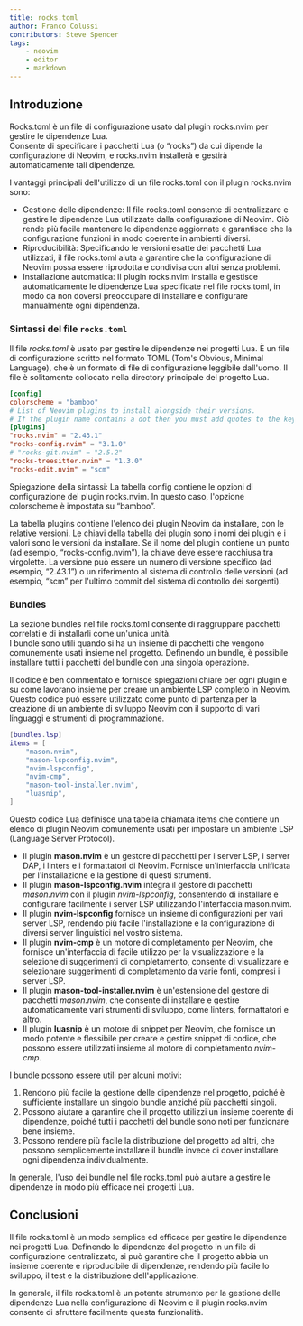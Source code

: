 ```yaml
---
title: rocks.toml
author: Franco Colussi
contributors: Steve Spencer
tags:
    - neovim
    - editor
    - markdown
---
```

<!--vale off-->
## Introduzione

Rocks.toml è un file di configurazione usato dal plugin rocks.nvim per gestire le dipendenze Lua.  
Consente di specificare i pacchetti Lua (o “rocks”) da cui dipende la configurazione di Neovim,
e rocks.nvim installerà e gestirà automaticamente tali dipendenze.

I vantaggi principali dell'utilizzo di un file rocks.toml con il plugin rocks.nvim sono:

- Gestione delle dipendenze: Il file rocks.toml consente di centralizzare e gestire le dipendenze Lua utilizzate dalla configurazione di Neovim. Ciò rende più facile mantenere le dipendenze aggiornate e garantisce che la configurazione funzioni in modo coerente in ambienti diversi.
- Riproducibilità: Specificando le versioni esatte dei pacchetti Lua utilizzati, il file rocks.toml aiuta a garantire che la configurazione di Neovim possa essere riprodotta e condivisa con altri senza problemi.
- Installazione automatica: Il plugin rocks.nvim installa e gestisce automaticamente le dipendenze Lua specificate nel file rocks.toml, in modo da non doversi preoccupare di installare e configurare manualmente ogni dipendenza.

### Sintassi del file `rocks.toml`

Il file *rocks.toml* è usato per gestire le dipendenze nei progetti Lua. È un file di configurazione scritto nel formato TOML (Tom's Obvious, Minimal Language), che è un formato di file di configurazione leggibile dall'uomo. Il file è solitamente collocato nella directory principale del progetto Lua.

```toml
[config]
colorscheme = "bamboo"
# List of Neovim plugins to install alongside their versions.
# If the plugin name contains a dot then you must add quotes to the key name!
[plugins]
"rocks.nvim" = "2.43.1"
"rocks-config.nvim" = "3.1.0"
# "rocks-git.nvim" = "2.5.2"
"rocks-treesitter.nvim" = "1.3.0"
"rocks-edit.nvim" = "scm"
```

Spiegazione della sintassi:
La tabella config contiene le opzioni di configurazione del plugin rocks.nvim.
In questo caso, l'opzione colorscheme è impostata su “bamboo”.

La tabella plugins contiene l'elenco dei plugin Neovim da installare, con le relative versioni. Le chiavi della tabella dei plugin sono i nomi dei plugin e i valori sono le versioni da installare. Se il nome del plugin contiene un punto (ad esempio, “rocks-config.nvim”), la chiave deve essere racchiusa tra virgolette. La versione può essere un numero di versione specifico (ad esempio, “2.43.1”) o un riferimento al sistema di controllo delle versioni (ad esempio, “scm” per l'ultimo commit del sistema di controllo dei sorgenti).

### Bundles

La sezione bundles nel file rocks.toml consente di raggruppare pacchetti correlati e di installarli come un'unica unità.  
I bundle sono utili quando si ha un insieme di pacchetti che vengono comunemente usati insieme nel progetto.
Definendo un bundle, è possibile installare tutti i pacchetti del bundle con una singola operazione.

Il codice è ben commentato e fornisce spiegazioni chiare per ogni plugin e su come lavorano insieme per creare un ambiente LSP completo in Neovim. Questo codice può essere utilizzato come punto di partenza per la creazione di un ambiente di sviluppo Neovim con il supporto di vari linguaggi e strumenti di programmazione.

```lua
[bundles.lsp]
items = [
    "mason.nvim",
    "mason-lspconfig.nvim",
    "nvim-lspconfig",
    "nvim-cmp",
    "mason-tool-installer.nvim",
    "luasnip",
]
```

Questo codice Lua definisce una tabella chiamata items che contiene un elenco di plugin Neovim comunemente usati per impostare un ambiente LSP (Language Server Protocol).

- Il plugin **mason.nvim** è un gestore di pacchetti per i server LSP, i server DAP, i linters e i formattatori di Neovim. Fornisce un'interfaccia unificata per l'installazione e la gestione di questi strumenti.
- Il plugin **mason-lspconfig.nvim** integra il gestore di pacchetti *mason.nvim* con il plugin *nvim-lspconfig*, consentendo di installare e configurare facilmente i server LSP utilizzando l'interfaccia mason.nvim.
- Il plugin **nvim-lspconfig** fornisce un insieme di configurazioni per vari server LSP, rendendo più facile l'installazione e la configurazione di diversi server linguistici nel vostro sistema.
- Il plugin **nvim-cmp** è un motore di completamento per Neovim, che fornisce un'interfaccia di facile utilizzo per la visualizzazione e la selezione di suggerimenti di completamento, consente di visualizzare e selezionare suggerimenti di completamento da varie fonti, compresi i server LSP.
- Il plugin **mason-tool-installer.nvim** è un'estensione del gestore di pacchetti *mason.nvim*, che consente di installare e gestire automaticamente vari strumenti di sviluppo, come linters, formattatori e altro.
- Il plugin **luasnip** è un motore di snippet per Neovim, che fornisce un modo potente e flessibile per creare e gestire snippet di codice, che possono essere utilizzati insieme al motore di completamento *nvim-cmp*.

I bundle possono essere utili per alcuni motivi:

1. Rendono più facile la gestione delle dipendenze nel progetto, poiché è sufficiente installare un singolo bundle anziché più pacchetti singoli.
2. Possono aiutare a garantire che il progetto utilizzi un insieme coerente di dipendenze, poiché tutti i pacchetti del bundle sono noti per funzionare bene insieme.
3. Possono rendere più facile la distribuzione del progetto ad altri, che possono semplicemente installare il bundle invece di dover installare ogni dipendenza individualmente.

In generale, l'uso dei bundle nel file rocks.toml può aiutare a gestire le dipendenze in modo più efficace nei progetti Lua.

## Conclusioni

Il file rocks.toml è un modo semplice ed efficace per gestire le dipendenze nei progetti Lua. Definendo le dipendenze del progetto in un file di configurazione centralizzato, si può garantire che il progetto abbia un insieme coerente e riproducibile di dipendenze, rendendo più facile lo sviluppo, il test e la distribuzione dell'applicazione.

In generale, il file rocks.toml è un potente strumento per la gestione delle dipendenze Lua nella configurazione di Neovim e il plugin rocks.nvim consente di sfruttare facilmente questa funzionalità.
